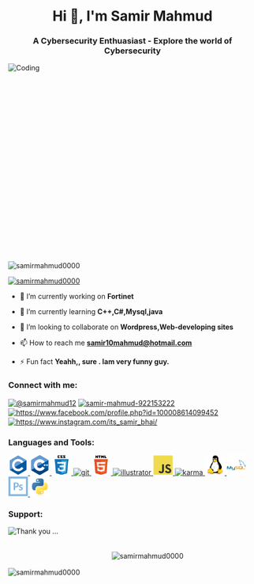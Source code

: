 <h1 align="center">Hi 👋, I'm Samir Mahmud</h1>
<h3 align="center">A Cybersecurity Enthuasiast - Explore the world of Cybersecurity</h3>
<img align="right" alt="Coding" height="400" width="800" src="https://paradox.ba/paradox/wp-content/uploads/2019/09/4paradox-animation.gif">

<p align="left"> <img src="https://komarev.com/ghpvc/?username=samirmahmud0000&label=Profile%20views&color=0e75b6&style=flat" alt="samirmahmud0000" /> </p>

<p align="left"> <a href="https://github.com/ryo-ma/github-profile-trophy"><img src="https://github-profile-trophy.vercel.app/?username=samirmahmud0000" alt="samirmahmud0000" /></a> </p>

- 🔭 I’m currently working on **Fortinet**

- 🌱 I’m currently learning **C++,C#,Mysql,java**

- 👯 I’m looking to collaborate on **Wordpress,Web-developing sites**

- 📫 How to reach me **samir10mahmud@hotmail.com**

- ⚡ Fun fact **Yeahh,, sure . Iam very funny guy.**

<h3 align="left">Connect with me:</h3>
<p align="left">
<a href="https://twitter.com/@samirmahmud12" target="blank"><img align="center" src="https://raw.githubusercontent.com/rahuldkjain/github-profile-readme-generator/master/src/images/icons/Social/twitter.svg" alt="@samirmahmud12" height="30" width="40" /></a>
<a href="https://linkedin.com/in/samir-mahmud-922153222" target="blank"><img align="center" src="https://raw.githubusercontent.com/rahuldkjain/github-profile-readme-generator/master/src/images/icons/Social/linked-in-alt.svg" alt="samir-mahmud-922153222" height="30" width="40" /></a>
<a href="https://fb.com/https://www.facebook.com/profile.php?id=100008614099452" target="blank"><img align="center" src="https://raw.githubusercontent.com/rahuldkjain/github-profile-readme-generator/master/src/images/icons/Social/facebook.svg" alt="https://www.facebook.com/profile.php?id=100008614099452" height="30" width="40" /></a>
<a href="https://instagram.com/https://www.instagram.com/its_samir_bhai/" target="blank"><img align="center" src="https://raw.githubusercontent.com/rahuldkjain/github-profile-readme-generator/master/src/images/icons/Social/instagram.svg" alt="https://www.instagram.com/its_samir_bhai/" height="30" width="40" /></a>
</p>

<h3 align="left">Languages and Tools:</h3>
<p align="left"> <a href="https://www.cprogramming.com/" target="_blank" rel="noreferrer"> <img src="https://raw.githubusercontent.com/devicons/devicon/master/icons/c/c-original.svg" alt="c" width="40" height="40"/> </a> <a href="https://www.w3schools.com/cpp/" target="_blank" rel="noreferrer"> <img src="https://raw.githubusercontent.com/devicons/devicon/master/icons/cplusplus/cplusplus-original.svg" alt="cplusplus" width="40" height="40"/> </a> <a href="https://www.w3schools.com/css/" target="_blank" rel="noreferrer"> <img src="https://raw.githubusercontent.com/devicons/devicon/master/icons/css3/css3-original-wordmark.svg" alt="css3" width="40" height="40"/> </a> <a href="https://git-scm.com/" target="_blank" rel="noreferrer"> <img src="https://www.vectorlogo.zone/logos/git-scm/git-scm-icon.svg" alt="git" width="40" height="40"/> </a> <a href="https://www.w3.org/html/" target="_blank" rel="noreferrer"> <img src="https://raw.githubusercontent.com/devicons/devicon/master/icons/html5/html5-original-wordmark.svg" alt="html5" width="40" height="40"/> </a> <a href="https://www.adobe.com/in/products/illustrator.html" target="_blank" rel="noreferrer"> <img src="https://www.vectorlogo.zone/logos/adobe_illustrator/adobe_illustrator-icon.svg" alt="illustrator" width="40" height="40"/> </a> <a href="https://developer.mozilla.org/en-US/docs/Web/JavaScript" target="_blank" rel="noreferrer"> <img src="https://raw.githubusercontent.com/devicons/devicon/master/icons/javascript/javascript-original.svg" alt="javascript" width="40" height="40"/> </a> <a href="https://karma-runner.github.io/latest/index.html" target="_blank" rel="noreferrer"> <img src="https://raw.githubusercontent.com/detain/svg-logos/780f25886640cef088af994181646db2f6b1a3f8/svg/karma.svg" alt="karma" width="40" height="40"/> </a> <a href="https://www.linux.org/" target="_blank" rel="noreferrer"> <img src="https://raw.githubusercontent.com/devicons/devicon/master/icons/linux/linux-original.svg" alt="linux" width="40" height="40"/> </a> <a href="https://www.mysql.com/" target="_blank" rel="noreferrer"> <img src="https://raw.githubusercontent.com/devicons/devicon/master/icons/mysql/mysql-original-wordmark.svg" alt="mysql" width="40" height="40"/> </a> <a href="https://www.photoshop.com/en" target="_blank" rel="noreferrer"> <img src="https://raw.githubusercontent.com/devicons/devicon/master/icons/photoshop/photoshop-line.svg" alt="photoshop" width="40" height="40"/> </a> <a href="https://www.python.org" target="_blank" rel="noreferrer"> <img src="https://raw.githubusercontent.com/devicons/devicon/master/icons/python/python-original.svg" alt="python" width="40" height="40"/> </a> </p>

<h3 align="left">Support:</h3>
<p><a href="https://www.buymeacoffee.com/Thank you ..."> <img align="left" src="https://cdn.buymeacoffee.com/buttons/v2/default-yellow.png" height="50" width="210" alt="Thank you ..." /></a></p><br><br>

<p><img align="center" src="https://github-readme-stats.vercel.app/api/top-langs?username=samirmahmud0000&show_icons=true&locale=en&layout=compact" alt="samirmahmud0000" /></p>

<p><img align="center" src="https://github-readme-streak-stats.herokuapp.com/?user=samirmahmud0000&" alt="samirmahmud0000" /></p>
